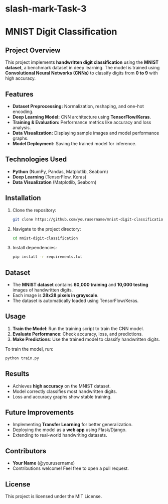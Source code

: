 # slash-mark-Task-3
# MNIST Digit Classification

## Project Overview
This project implements **handwritten digit classification** using the **MNIST dataset**, a benchmark dataset in deep learning. The model is trained using **Convolutional Neural Networks (CNNs)** to classify digits from **0 to 9** with high accuracy.

## Features
- **Dataset Preprocessing:** Normalization, reshaping, and one-hot encoding.
- **Deep Learning Model:** CNN architecture using **TensorFlow/Keras**.
- **Training & Evaluation:** Performance metrics like accuracy and loss analysis.
- **Data Visualization:** Displaying sample images and model performance graphs.
- **Model Deployment:** Saving the trained model for inference.

## Technologies Used
- **Python** (NumPy, Pandas, Matplotlib, Seaborn)
- **Deep Learning** (TensorFlow, Keras)
- **Data Visualization** (Matplotlib, Seaborn)

## Installation
1. Clone the repository:
   ```sh
   git clone https://github.com/yourusername/mnist-digit-classification.git
   ```
2. Navigate to the project directory:
   ```sh
   cd mnist-digit-classification
   ```
3. Install dependencies:
   ```sh
   pip install -r requirements.txt
   ```

## Dataset
- The **MNIST dataset** contains **60,000 training** and **10,000 testing** images of handwritten digits.
- Each image is **28x28 pixels in grayscale**.
- The dataset is automatically loaded using TensorFlow/Keras.

## Usage
1. **Train the Model**: Run the training script to train the CNN model.
2. **Evaluate Performance**: Check accuracy, loss, and predictions.
3. **Make Predictions**: Use the trained model to classify handwritten digits.

To train the model, run:
```sh
python train.py
```

## Results
- Achieves **high accuracy** on the MNIST dataset.
- Model correctly classifies most handwritten digits.
- Loss and accuracy graphs show stable training.

## Future Improvements
- Implementing **Transfer Learning** for better generalization.
- Deploying the model as a **web app** using Flask/Django.
- Extending to real-world handwriting datasets.

## Contributors
- **Your Name** (@yourusername)
- Contributions welcome! Feel free to open a pull request.

## License
This project is licensed under the MIT License.
